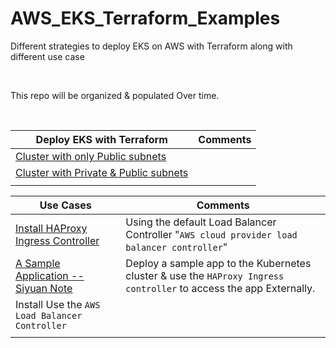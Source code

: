 # AWS_EKS_Terraform_Examples
Different strategies to deploy EKS on AWS with Terraform along with different use case

<br>

This repo will be organized & populated Over time.  


<br>




| Deploy EKS with Terraform                          | Comments                                                     |
| -------------------------------------------------- | ------------------------------------------------------------ |
| [Cluster with only Public subnets](Example-1)      |  |
| [Cluster with Private & Public subnets](Example-2) |  |
|                                                    |                                                              |


| Use Cases                                                    | Comments                                                     |
| ------------------------------------------------------------ | ------------------------------------------------------------ |
| [Install HAProxy Ingress Controller](Use-Cases/HAProxy-Ingress-Controller/) | Using the default Load Balancer Controller  "`AWS cloud provider load balancer controller`" |
| [A Sample Application -- Siyuan Note](Use-Cases/sample-app-siyuan/) | Deploy a sample app to the Kubernetes cluster & use the `HAProxy Ingress controller` to access the app Externally. |
| Install Use the `AWS Load Balancer Controller `              |                                                              |
|                                                              |                                                              |

